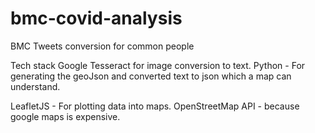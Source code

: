 # bmc-covid-analysis
BMC Tweets conversion for common people

Tech stack 
Google Tesseract for image conversion to text.
Python - For generating the geoJson and converted text to json which a map can understand.

LeafletJS - For plotting data into maps.
OpenStreetMap API - because google maps is expensive.


